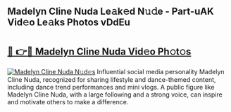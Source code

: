 ## Madelyn Cline Nuda Le𝚊k𝚎d N𝚞𝚍e - Part-uAK Vid𝚎o Le𝚊ks Photos vDdEu

# <h2><a href="http://fbbhvz.evod.top/?m=Madelyn+Cline+Nuda">🔗 👉🔴 Madelyn Cline Nuda Vid𝚎o Ph𝚘t𝚘s</a></h2>

[![Madelyn Cline Nuda N𝚞d𝚎s](https://i.imgur.com/8V9OHl7.gif)](http://fbbhvz.evod.top/?m=Madelyn+Cline+Nuda)
Influential social media personality Madelyn Cline Nuda, recognized for sharing lifestyle and dance-themed content, including dance trend performances and mini vlogs. A public figure like Madelyn Cline Nuda, with a large following and a strong voice, can inspire and motivate others to make a difference. 
